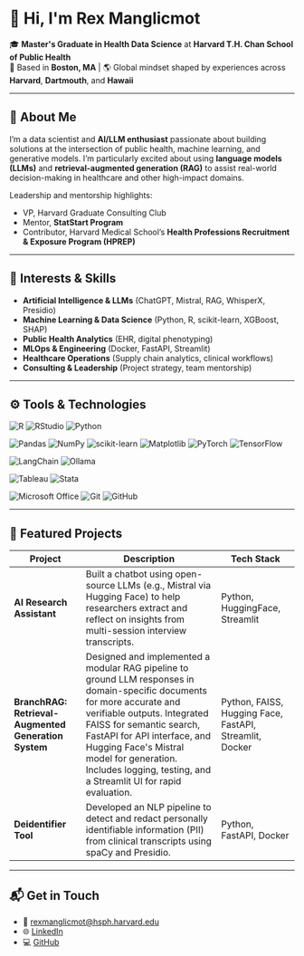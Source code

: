 # 👋 Hi, I'm Rex Manglicmot

🎓 **Master's Graduate in Health Data Science** at **Harvard T.H. Chan School of Public Health**  
📍 Based in **Boston, MA** | 🌎 Global mindset shaped by experiences across **Harvard**, **Dartmouth**, and **Hawaii**

---

## 🧠 About Me

I’m a data scientist and **AI/LLM enthusiast** passionate about building solutions at the intersection of public health, machine learning, and generative models. I’m particularly excited about using **language models (LLMs)** and **retrieval-augmented generation (RAG)** to assist real-world decision-making in healthcare and other high-impact domains.

Leadership and mentorship highlights:
- VP, Harvard Graduate Consulting Club
- Mentor, **StatStart Program**
- Contributor, Harvard Medical School’s **Health Professions Recruitment & Exposure Program (HPREP)**

---

## 💼 Interests & Skills

- **Artificial Intelligence & LLMs** (ChatGPT, Mistral, RAG, WhisperX, Presidio)
- **Machine Learning & Data Science** (Python, R, scikit-learn, XGBoost, SHAP)
- **Public Health Analytics** (EHR, digital phenotyping)
- **MLOps & Engineering** (Docker, FastAPI, Streamlit)
- **Healthcare Operations** (Supply chain analytics, clinical workflows)
- **Consulting & Leadership** (Project strategy, team mentorship)

---

## ⚙️ Tools & Technologies

<!-- Programming Languages & IDEs -->
![R](https://img.shields.io/badge/R-276DC3?style=for-the-badge&logo=r&logoColor=white)
![RStudio](https://img.shields.io/badge/RStudio-75AADB?style=for-the-badge&logo=rstudio&logoColor=white)
![Python](https://img.shields.io/badge/Python-3776AB?style=for-the-badge&logo=python&logoColor=white)

<!-- Data Science Libraries -->
![Pandas](https://img.shields.io/badge/Pandas-150458?style=for-the-badge&logo=pandas&logoColor=white)
![NumPy](https://img.shields.io/badge/NumPy-013243?style=for-the-badge&logo=numpy&logoColor=white)
![scikit-learn](https://img.shields.io/badge/scikit--learn-F7931E?style=for-the-badge&logo=scikit-learn&logoColor=white)
![Matplotlib](https://img.shields.io/badge/Matplotlib-11557C?style=for-the-badge&logo=matplotlib&logoColor=white)
![PyTorch](https://img.shields.io/badge/PyTorch-EE4C2C?style=for-the-badge&logo=pytorch&logoColor=white)
![TensorFlow](https://img.shields.io/badge/TensorFlow-FF6F00?style=for-the-badge&logo=tensorflow&logoColor=white)

<!-- LLM / NLP -->
![LangChain](https://img.shields.io/badge/LangChain-000000?style=for-the-badge&logo=data:image/svg+xml;base64,&logoColor=white)
![Ollama](https://img.shields.io/badge/Ollama-000000?style=for-the-badge&logo=ollama&logoColor=white)

<!-- Analytics & Visualization -->
![Tableau](https://img.shields.io/badge/Tableau-E97627?style=for-the-badge&logo=tableau&logoColor=white)
![Stata](https://img.shields.io/badge/Stata-007ACC?style=for-the-badge&logoColor=white)

<!-- Productivity & Dev Tools -->
![Microsoft Office](https://img.shields.io/badge/Microsoft_Office-D83B01?style=for-the-badge&logo=microsoft-office&logoColor=white)
![Git](https://img.shields.io/badge/Git-F05032?style=for-the-badge&logo=git&logoColor=white)
![GitHub](https://img.shields.io/badge/GitHub-181717?style=for-the-badge&logo=github&logoColor=white)


---


## 📌 Featured Projects

| Project | Description | Tech Stack |
|--------|-------------|------------|
| **AI Research Assistant** | Built a chatbot using open-source LLMs (e.g., Mistral via Hugging Face) to help researchers extract and reflect on insights from multi-session interview transcripts. | Python, HuggingFace, Streamlit |
| **BranchRAG: Retrieval-Augmented Generation System** | Designed and implemented a modular RAG pipeline to ground LLM responses in domain-specific documents for more accurate and verifiable outputs. Integrated FAISS for semantic search, FastAPI for API interface, and Hugging Face's Mistral model for generation. Includes logging, testing, and a Streamlit UI for rapid evaluation. | Python, FAISS, Hugging Face, FastAPI, Streamlit, Docker |
| **Deidentifier Tool** | Developed an NLP pipeline to detect and redact personally identifiable information (PII) from clinical transcripts using spaCy and Presidio. | Python, FastAPI, Docker |

---

## 📬 Get in Touch

- 📧 [rexmanglicmot@hsph.harvard.edu](mailto:rexmanglicmot@hsph.harvard.edu)  
- 🌐 [LinkedIn](https://www.linkedin.com/in/rexmanglicmot)  
- 💻 [GitHub](https://github.com/rexmanglicmot)
